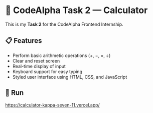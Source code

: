  # 🧮 CodeAlpha Task 2 — Calculator

This is my **Task 2** for the CodeAlpha Frontend Internship.

## 📋 Features
- Perform basic arithmetic operations (+, −, ×, ÷)
- Clear and reset screen
- Real-time display of input
- Keyboard support for easy typing
- Styled user interface using HTML, CSS, and JavaScript

## 🚀 Run
https://calculator-kappa-seven-11.vercel.app/
